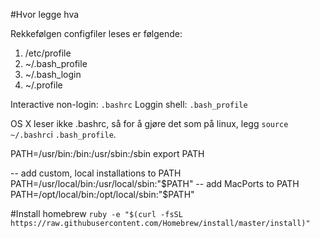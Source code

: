 #Hvor legge hva

Rekkefølgen configfiler leses er følgende:
1. /etc/profile
2. ~/.bash_profile
3. ~/.bash_login
4. ~/.profile

Interactive non-login: `.bashrc`
Loggin shell: `.bash_profile`

OS X leser ikke .bashrc, så for å gjøre det som på linux, legg 
`source ~/.bashrc`i `.bash_profile`. 





PATH=/usr/bin:/bin:/usr/sbin:/sbin
export PATH

-- add custom, local installations to PATH
PATH=/usr/local/bin:/usr/local/sbin:"$PATH"
-- add MacPorts to PATH
PATH=/opt/local/bin:/opt/local/sbin:"$PATH"

#Install homebrew
`ruby -e "$(curl -fsSL https://raw.githubusercontent.com/Homebrew/install/master/install)"`

